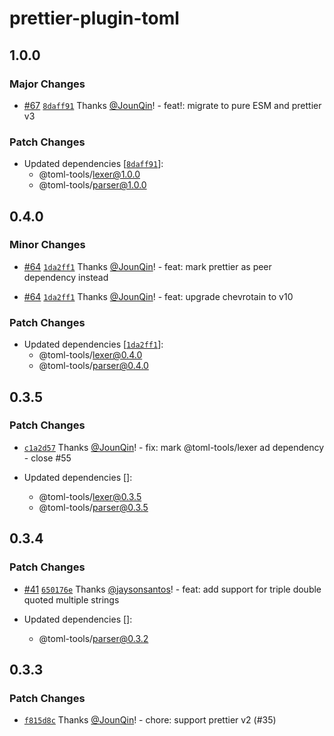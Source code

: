 # prettier-plugin-toml

## 1.0.0

### Major Changes

- [#67](https://github.com/un-ts/toml-tools/pull/67) [`8daff91`](https://github.com/un-ts/toml-tools/commit/8daff91c3cce09e3c8bb3501be8b9be39e796f63) Thanks [@JounQin](https://github.com/JounQin)! - feat!: migrate to pure ESM and prettier v3

### Patch Changes

- Updated dependencies [[`8daff91`](https://github.com/un-ts/toml-tools/commit/8daff91c3cce09e3c8bb3501be8b9be39e796f63)]:
  - @toml-tools/lexer@1.0.0
  - @toml-tools/parser@1.0.0

## 0.4.0

### Minor Changes

- [#64](https://github.com/un-ts/toml-tools/pull/64) [`1da2ff1`](https://github.com/un-ts/toml-tools/commit/1da2ff14f2333008f312534a3016114c94600e06) Thanks [@JounQin](https://github.com/JounQin)! - feat: mark prettier as peer dependency instead

- [#64](https://github.com/un-ts/toml-tools/pull/64) [`1da2ff1`](https://github.com/un-ts/toml-tools/commit/1da2ff14f2333008f312534a3016114c94600e06) Thanks [@JounQin](https://github.com/JounQin)! - feat: upgrade chevrotain to v10

### Patch Changes

- Updated dependencies [[`1da2ff1`](https://github.com/un-ts/toml-tools/commit/1da2ff14f2333008f312534a3016114c94600e06)]:
  - @toml-tools/lexer@0.4.0
  - @toml-tools/parser@0.4.0

## 0.3.5

### Patch Changes

- [`c1a2d57`](https://github.com/un-ts/toml-tools/commit/c1a2d573552cfa88e4b2321d313f9dd36a5ce5c5) Thanks [@JounQin](https://github.com/JounQin)! - fix: mark @toml-tools/lexer ad dependency - close #55

- Updated dependencies []:
  - @toml-tools/lexer@0.3.5
  - @toml-tools/parser@0.3.5

## 0.3.4

### Patch Changes

- [#41](https://github.com/un-ts/toml-tools/pull/41) [`650176e`](https://github.com/un-ts/toml-tools/commit/650176e53e891b7c2d20c79538cb02e3be4e9c2b) Thanks [@jaysonsantos](https://github.com/jaysonsantos)! - feat: add support for triple double quoted multiple strings

- Updated dependencies []:
  - @toml-tools/parser@0.3.2

## 0.3.3

### Patch Changes

- [`f815d8c`](https://github.com/un-ts/toml-tools/commit/f815d8c6c9c05150354057d3a1a3370fadce44aa) Thanks [@JounQin](https://github.com/JounQin)! - chore: support prettier v2 (#35)
